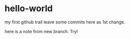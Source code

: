 # hello-world
my first github trail
 leave some commits here as 1st change.
 
here is a note from new branch.
Try!
